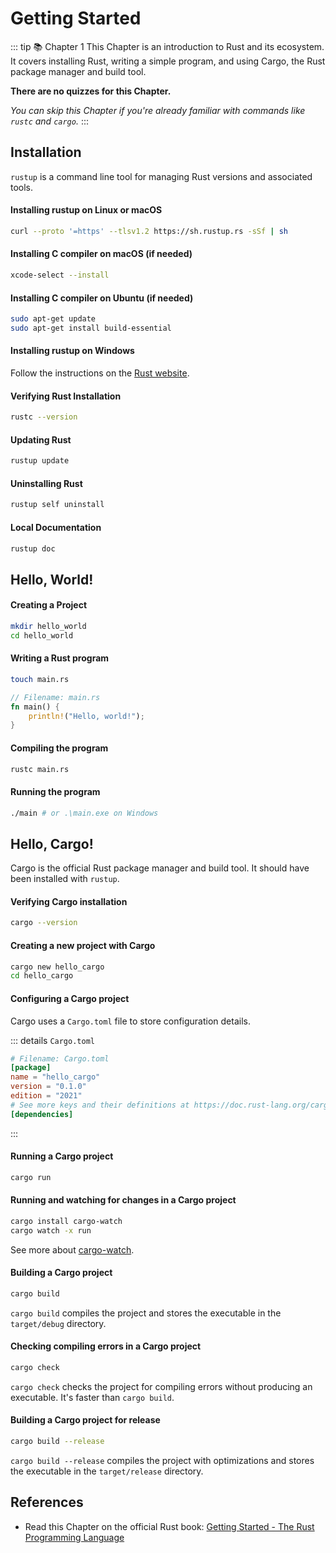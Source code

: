 # Getting Started

::: tip 📚 Chapter 1
This Chapter is an introduction to Rust and its ecosystem. It covers installing Rust, writing a simple program, and using Cargo, the Rust package manager and build tool.

**There are no quizzes for this Chapter.**

*You can skip this Chapter if you're already familiar with commands like `rustc` and `cargo`.*
:::

## Installation

`rustup` is a command line tool for managing Rust versions and associated tools.

#### Installing rustup on Linux or macOS

```bash
curl --proto '=https' --tlsv1.2 https://sh.rustup.rs -sSf | sh
```

#### Installing C compiler on macOS (if needed)

```bash
xcode-select --install
```

#### Installing C compiler on Ubuntu (if needed)

```bash
sudo apt-get update
sudo apt-get install build-essential
```

#### Installing rustup on Windows

Follow the instructions on the [Rust website](https://www.rust-lang.org/tools/install).

#### Verifying Rust Installation

```bash
rustc --version
```

#### Updating Rust

```bash
rustup update
```

#### Uninstalling Rust

```bash
rustup self uninstall
```

#### Local Documentation

```bash
rustup doc
```

## Hello, World!

#### Creating a Project

```bash
mkdir hello_world
cd hello_world
```

#### Writing a Rust program

```bash
touch main.rs
```

```rust
// Filename: main.rs
fn main() {
	println!("Hello, world!");
}
```

#### Compiling the program

```bash
rustc main.rs
```

#### Running the program

```bash
./main # or .\main.exe on Windows
```

## Hello, Cargo!

Cargo is the official Rust package manager and build tool. It should have been installed with `rustup`.

#### Verifying Cargo installation

```bash
cargo --version
```

#### Creating a new project with Cargo

```bash
cargo new hello_cargo
cd hello_cargo
```

#### Configuring a Cargo project

Cargo uses a `Cargo.toml` file to store configuration details.

::: details `Cargo.toml`
```toml
# Filename: Cargo.toml
[package]
name = "hello_cargo"
version = "0.1.0"
edition = "2021"
# See more keys and their definitions at https://doc.rust-lang.org/cargo/reference/manifest.html
[dependencies]
```
:::

#### Running a Cargo project

```bash
cargo run
```

#### Running and watching for changes in a Cargo project

```bash
cargo install cargo-watch
cargo watch -x run
```

See more about [cargo-watch](https://crates.io/crates/cargo-watch).

#### Building a Cargo project

```bash
cargo build
```

`cargo build` compiles the project and stores the executable in the `target/debug` directory.

#### Checking compiling errors in a Cargo project

```bash
cargo check
```

`cargo check` checks the project for compiling errors without producing an executable. It's faster than `cargo build`.

#### Building a Cargo project for release

```bash
cargo build --release
```

`cargo build --release` compiles the project with optimizations and stores the executable in the `target/release` directory.

## References

- Read this Chapter on the official Rust book: [Getting Started - The Rust Programming Language](https://doc.rust-lang.org/book/ch01-00-getting-started.html)
